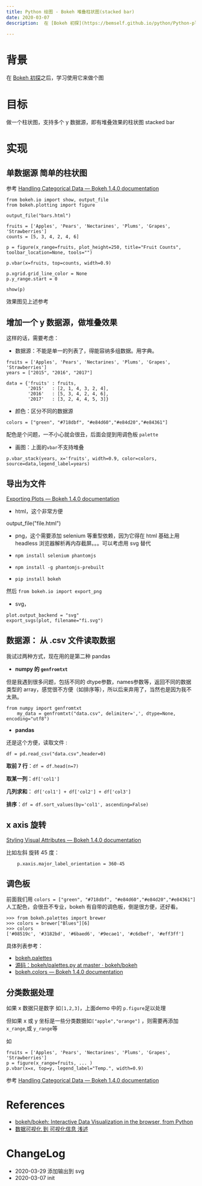 ```yaml
---
title: Python 绘图 - Bokeh 堆叠柱状图(stacked bar)
date: 2020-03-07
description:  在 [Bokeh 初探](https://bemself.github.io/python/Python-plotting-bokeh.html)之后，学习使用它来做个堆叠柱状图

---
```


# 背景

在 [Bokeh 初探](https://bemself.github.io/python/Python-plotting-bokeh.html)之后，学习使用它来做个图

# 目标

做一个柱状图，支持多个 y 数据源，即有堆叠效果的柱状图 stacked bar

# 实现

## 单数据源 简单的柱状图

参考 [Handling Categorical Data — Bokeh 1.4.0 documentation](https://docs.bokeh.org/en/latest/docs/user_guide/categorical.html)

```
from bokeh.io import show, output_file
from bokeh.plotting import figure

output_file("bars.html")

fruits = ['Apples', 'Pears', 'Nectarines', 'Plums', 'Grapes', 'Strawberries']
counts = [5, 3, 4, 2, 4, 6]

p = figure(x_range=fruits, plot_height=250, title="Fruit Counts", toolbar_location=None, tools="")

p.vbar(x=fruits, top=counts, width=0.9)

p.xgrid.grid_line_color = None
p.y_range.start = 0

show(p)
```

效果图见上述参考

## 增加一个 y 数据源，做堆叠效果

这样的话，需要考虑：

- 数据源：不能是单一的列表了，得能容纳多组数据。用字典。

```
fruits = ['Apples', 'Pears', 'Nectarines', 'Plums', 'Grapes', 'Strawberries']
years = ["2015", "2016", "2017"]

data = {'fruits' : fruits,
        '2015'   : [2, 1, 4, 3, 2, 4],
        '2016'   : [5, 3, 4, 2, 4, 6],
        '2017'   : [3, 2, 4, 4, 5, 3]}
```

- 颜色：区分不同的数据源

`colors = ["green", "#718dbf", "#e84d60","#e84d20","#e84361"]`

配色是个问题，一不小心就会很丑，后面会提到用调色板 `palette`

- 画图：上面的`vbar`不支持堆叠
```
p.vbar_stack(years, x='fruits', width=0.9, color=colors, source=data,legend_label=years)
```

## 导出为文件
[Exporting Plots — Bokeh 1.4.0 documentation](https://docs.bokeh.org/en/latest/docs/user_guide/export.html)

- html，这个非常方便

output_file("file.html")

- png，这个需要添加 selenium 等重型依赖，因为它得在 html 基础上用 headless 浏览器解析再内存截屏。。。可以考虑用 svg 替代

- `npm install selenium phantomjs`
- `npm install -g phantomjs-prebuilt`
- `pip install bokeh`

然后 `from bokeh.io import export_png`

- svg，
  
```
plot.output_backend = "svg"
export_svgs(plot, filename="fi.svg")
```

## 数据源： 从 .csv 文件读取数据

我试过两种方式，现在用的是第二种 pandas

- **numpy 的 `genfromtxt`**

但是我遇到很多问题，包括不同的 dtype参数，names参数等，返回不同的数据类型的 array，感觉很不方便（如排序等），所以后来弃用了，当然也是因为我不太熟。

```
from numpy import genfromtxt
    my_data = genfromtxt("data.csv", delimiter=',', dtype=None, encoding="utf8")
```

- **pandas** 

还是这个方便，读取文件 :

```
df = pd.read_csv("data.csv",header=0)
``` 

**取前 7 行**：`df = df.head(n=7)`

**取某一列**：`df['col1']`

**几列求和**： `df['col1'] + df['col2'] + df['col3']`

**排序**：`df = df.sort_values(by='col1', ascending=False)`

## x axis 旋转

[Styling Visual Attributes — Bokeh 1.4.0 documentation](https://docs.bokeh.org/en/latest/docs/user_guide/styling.html#tick-label-orientation)

比如左斜 旋转 45 度：

```
    p.xaxis.major_label_orientation = 360-45
```

## 调色板

前面我们用 `colors = ["green", "#718dbf", "#e84d60","#e84d20","#e84361"]` 人工配色，会很丑不专业，bokeh 有自带的调色板，倒是很方便，还好看。

```
>>> from bokeh.palettes import brewer
>>> colors = brewer["Blues"][6]
>>> colors
['#08519c', '#3182bd', '#6baed6', '#9ecae1', '#c6dbef', '#eff3ff']
```

具体列表参考：
  
- [bokeh.palettes](https://docs.bokeh.org/en/latest/docs/reference/palettes.html)
- [源码：bokeh/palettes.py at master · bokeh/bokeh](https://github.com/bokeh/bokeh/blob/master/bokeh/palettes.py)
- [bokeh.colors — Bokeh 1.4.0 documentation](https://docs.bokeh.org/en/latest/docs/reference/colors.html)


## 分类数据处理

如果 x 数据只是数字 如`[1,2,3]`，上面demo 中的 `p.figure`足以处理

但如果 x 或 y 坐标是一些分类数据如`["apple","orange"]` ，则需要再添加 `x_range`,或 `y_range`等

如 

```
fruits = ['Apples', 'Pears', 'Nectarines', 'Plums', 'Grapes', 'Strawberries']
p = figure(x_range=fruits, ... )
p.vbar(x=x, top=y, legend_label="Temp.", width=0.9)
```

参考 [Handling Categorical Data — Bokeh 1.4.0 documentation](https://docs.bokeh.org/en/latest/docs/user_guide/categorical.html)


# References
- [bokeh/bokeh: Interactive Data Visualization in the browser, from Python](https://github.com/bokeh/bokeh)
- [数据可视化 到 可视化信息 浅述 ](http://wiki.zoomquiet.io/IMHO/data-v-info)
  
# ChangeLog
- 2020-03-29 添加输出到 svg
- 2020-03-07 init